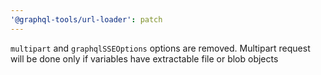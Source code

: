 ```yaml
---
'@graphql-tools/url-loader': patch
---
```


`multipart` and `graphqlSSEOptions` options are removed. Multipart request will be done only if variables have extractable file or blob objects
